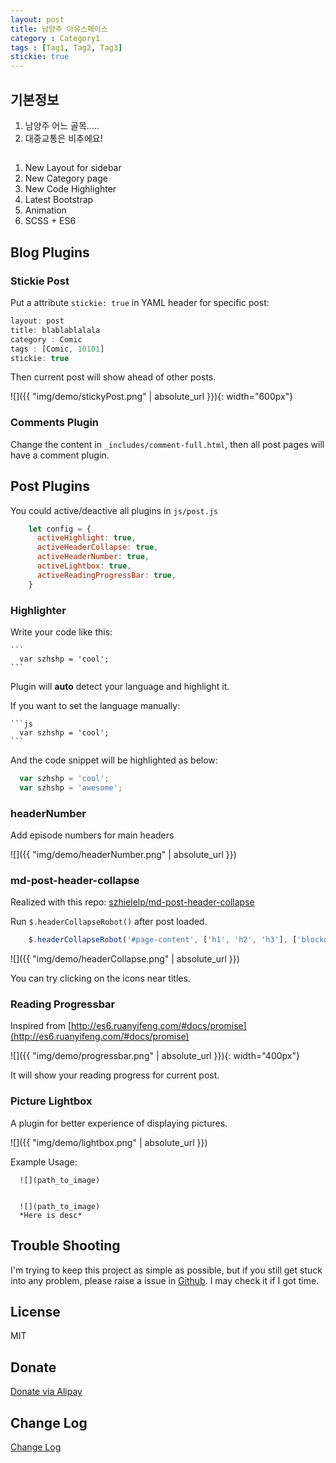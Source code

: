 ```yaml
---
layout: post
title: 남양주 아유스페이스
category : Category1
tags : [Tag1, Tag2, Tag3]
stickie: true
---
```




## 기본정보

1. 남양주 어느 골목.....
1. 대중교통은 비추에요!

## 

1. New Layout for sidebar
1. New Category page
1. New Code Highlighter
1. Latest Bootstrap
1. Animation
2. SCSS + ES6

## Blog Plugins

### Stickie Post

Put a attribute `stickie: true` in YAML header for specific post:

```js
layout: post
title: blablablalala
category : Comic
tags : [Comic, 10101]
stickie: true 
```

Then current post will show ahead of other posts.


![]({{ "img/demo/stickyPost.png" | absolute_url }}){: width="600px"}


### Comments Plugin

Change the content in `_includes/comment-full.html`, then all post pages will have a comment plugin.

## Post Plugins

You could active/deactive all plugins in `js/post.js`

```javascript
    let config = {
      activeHighlight: true,
      activeHeaderCollapse: true,
      activeHeaderNumber: true,
      activeLightbox: true,
      activeReadingProgressBar: true,
    }
```


### Highlighter


Write your code like this:

    ```
      var szhshp = 'cool';
    ```

Plugin will **auto** detect your language and highlight it.

If you want to set the language manually:


    ```js
      var szhshp = 'cool';
    ```


And the code snippet will be highlighted as below:


```js
  var szhshp = 'cool';
  var szhshp = 'awesome';
```


### headerNumber

Add episode numbers for main headers

![]({{ "img/demo/headerNumber.png" | absolute_url }})


### md-post-header-collapse

Realized with this repo: [    szhielelp/md-post-header-collapse  ](https://github.com/szhielelp/md-post-header-collapse)

Run `$.headerCollapseRobot()` after post loaded.

```js
    $.headerCollapseRobot('#page-content', ['h1', 'h2', 'h3'], ['blockquote']);
```

![]({{ "img/demo/headerCollapse.png" | absolute_url }})

You can try clicking on the icons near titles.


### Reading Progressbar

Inspired from [http://es6.ruanyifeng.com/#docs/promise](http://es6.ruanyifeng.com/#docs/promise)

![]({{ "img/demo/progressbar.png" | absolute_url }}){: width="400px"}

It will show your reading progress for current post.


### Picture Lightbox 

A plugin for better experience of displaying pictures.


![]({{ "img/demo/lightbox.png" | absolute_url }})



Example Usage:

```
  ![](path_to_image)


  ![](path_to_image)
  *Here is desc*
```

## Trouble Shooting

I'm trying to keep this project as simple as possible, but if you still get stuck into any problem, please raise a issue in [Github](https://github.com/szhielelp/JekyllTheme-ProjectGaia). I may check it if I got time.


## License

MIT

## Donate

[   Donate via Alipay    ](http://szhshp.org/about.html)

## Change Log

[    Change Log   ](https://github.com/szhielelp/JekyllTheme-ProjectGaia#readme)

